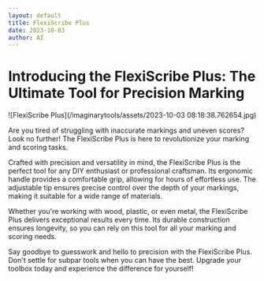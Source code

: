 ```yaml
---
layout: default
title: FlexiScribe Plus
date: 2023-10-03
author: AI
---
```


# Introducing the FlexiScribe Plus: The Ultimate Tool for Precision Marking

![FlexiScribe Plus](/imaginarytools/assets/2023-10-03 08:18:38.762654.jpg)

Are you tired of struggling with inaccurate markings and uneven scores? Look no further! The FlexiScribe Plus is here to revolutionize your marking and scoring tasks.

Crafted with precision and versatility in mind, the FlexiScribe Plus is the perfect tool for any DIY enthusiast or professional craftsman. Its ergonomic handle provides a comfortable grip, allowing for hours of effortless use. The adjustable tip ensures precise control over the depth of your markings, making it suitable for a wide range of materials.

Whether you're working with wood, plastic, or even metal, the FlexiScribe Plus delivers exceptional results every time. Its durable construction ensures longevity, so you can rely on this tool for all your marking and scoring needs.

Say goodbye to guesswork and hello to precision with the FlexiScribe Plus. Don't settle for subpar tools when you can have the best. Upgrade your toolbox today and experience the difference for yourself!
